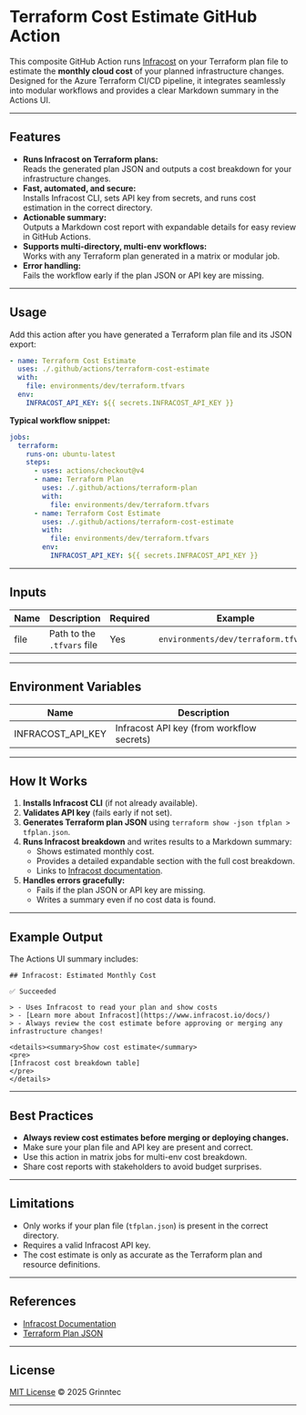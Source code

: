 # Terraform Cost Estimate GitHub Action

This composite GitHub Action runs [Infracost](https://www.infracost.io/) on your Terraform plan file to estimate the **monthly cloud cost** of your planned infrastructure changes. Designed for the Azure Terraform CI/CD pipeline, it integrates seamlessly into modular workflows and provides a clear Markdown summary in the Actions UI.

---

## Features

- **Runs Infracost on Terraform plans:**  
  Reads the generated plan JSON and outputs a cost breakdown for your infrastructure changes.
- **Fast, automated, and secure:**  
  Installs Infracost CLI, sets API key from secrets, and runs cost estimation in the correct directory.
- **Actionable summary:**  
  Outputs a Markdown cost report with expandable details for easy review in GitHub Actions.
- **Supports multi-directory, multi-env workflows:**  
  Works with any Terraform plan generated in a matrix or modular job.
- **Error handling:**  
  Fails the workflow early if the plan JSON or API key are missing.

---

## Usage

Add this action after you have generated a Terraform plan file and its JSON export:

```yaml
- name: Terraform Cost Estimate
  uses: ./.github/actions/terraform-cost-estimate
  with:
    file: environments/dev/terraform.tfvars
  env:
    INFRACOST_API_KEY: ${{ secrets.INFRACOST_API_KEY }}
```

**Typical workflow snippet:**

```yaml
jobs:
  terraform:
    runs-on: ubuntu-latest
    steps:
      - uses: actions/checkout@v4
      - name: Terraform Plan
        uses: ./.github/actions/terraform-plan
        with:
          file: environments/dev/terraform.tfvars
      - name: Terraform Cost Estimate
        uses: ./.github/actions/terraform-cost-estimate
        with:
          file: environments/dev/terraform.tfvars
        env:
          INFRACOST_API_KEY: ${{ secrets.INFRACOST_API_KEY }}
```

---

## Inputs

| Name  | Description                        | Required | Example                              |
|-------|------------------------------------|----------|--------------------------------------|
| file  | Path to the `.tfvars` file         | Yes      | `environments/dev/terraform.tfvars`  |

---

## Environment Variables

| Name               | Description                                      |
|--------------------|--------------------------------------------------|
| INFRACOST_API_KEY  | Infracost API key (from workflow secrets)        |

---

## How It Works

1. **Installs Infracost CLI** (if not already available).
2. **Validates API key** (fails early if not set).
3. **Generates Terraform plan JSON** using `terraform show -json tfplan > tfplan.json`.
4. **Runs Infracost breakdown** and writes results to a Markdown summary:
   - Shows estimated monthly cost.
   - Provides a detailed expandable section with the full cost breakdown.
   - Links to [Infracost documentation](https://www.infracost.io/docs/).
5. **Handles errors gracefully:**  
   - Fails if the plan JSON or API key are missing.
   - Writes a summary even if no cost data is found.

---

## Example Output

The Actions UI summary includes:

```
## Infracost: Estimated Monthly Cost

✅ Succeeded

> - Uses Infracost to read your plan and show costs
> - [Learn more about Infracost](https://www.infracost.io/docs/)
> - Always review the cost estimate before approving or merging any infrastructure changes!

<details><summary>Show cost estimate</summary>
<pre>
[Infracost cost breakdown table]
</pre>
</details>
```

---

## Best Practices

- **Always review cost estimates before merging or deploying changes.**
- Make sure your plan file and API key are present and correct.
- Use this action in matrix jobs for multi-env cost breakdown.
- Share cost reports with stakeholders to avoid budget surprises.

---

## Limitations

- Only works if your plan file (`tfplan.json`) is present in the correct directory.
- Requires a valid Infracost API key.
- The cost estimate is only as accurate as the Terraform plan and resource definitions.

---

## References

- [Infracost Documentation](https://www.infracost.io/docs/)
- [Terraform Plan JSON](https://developer.hashicorp.com/terraform/cli/commands/show#json-output-format)

---

## License

[MIT License](../LICENSE) © 2025 Grinntec

---
